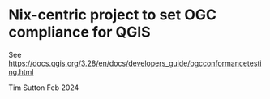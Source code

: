 # Nix-centric project to set OGC compliance for QGIS



See https://docs.qgis.org/3.28/en/docs/developers_guide/ogcconformancetesting.html

Tim Sutton
Feb 2024
